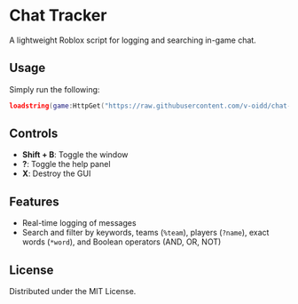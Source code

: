 # Chat Tracker

A lightweight Roblox script for logging and searching in-game chat.

## Usage

Simply run the following:

```lua
loadstring(game:HttpGet("https://raw.githubusercontent.com/v-oidd/chat-tracker/main/chat-tracker.lua"))()
```

## Controls

- **Shift + B**: Toggle the window
- **?**: Toggle the help panel
- **X**: Destroy the GUI

## Features

- Real-time logging of messages
- Search and filter by keywords, teams (`%team`), players (`?name`), exact words (`*word`), and Boolean operators (AND, OR, NOT)

## License

Distributed under the MIT License.

